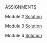 ASSIGNMENTS

Module 2
[Solution](https://sam-nk.github.io/mod2_solution/)

Module 3
[Solution](https://sam-nk.github.io/mod3_solution)

Module 4
[Solution](https://sam-nk.github.io/mod4_solution/)
